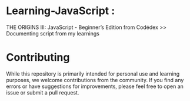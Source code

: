# Learning-JavaScript : 
THE ORIGINS III: JavaScript - Beginner’s Edition from Codédex >> Documenting script from my learnings


# Contributing
While this repository is primarily intended for personal use and learning purposes, we welcome contributions from the community. If you find any errors or have suggestions for improvements, please feel free to open an issue or submit a pull request.

